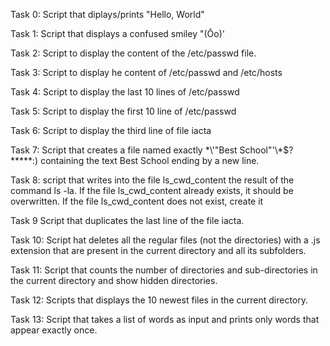 Task 0: Script that diplays/prints "Hello, World"

Task 1: Script that displays a confused smiley "(Ôo)'

Task 2: Script to display the content of the /etc/passwd file.

Task 3: Script to display he content of /etc/passwd and /etc/hosts

Task 4: Script to display the last 10 lines of /etc/passwd

Task 5: Script to display the first 10 line of /etc/passwd

Task 6: Script to display the third line of file iacta 

Task 7: Script that creates a file named exactly \*\\'"Best School"\'\\*$\?\*\*\*\*\*:) containing the text Best School ending by a new line.

Task 8: script that writes into the file ls_cwd_content the result of the command ls -la. If the file ls_cwd_content already exists, it should be overwritten. If the file ls_cwd_content does not exist, create it

Task 9 Script that duplicates the last line of the file iacta.

Task 10: Script hat deletes all the regular files (not the directories) with a .js extension that are present in the current directory and all its subfolders.

Task 11: Script that counts the number of directories and sub-directories in the current directory and show hidden directories.

Task 12: Scripts that displays the 10 newest files in the current directory.

Task 13: Script that takes a list of words as input and prints only words that appear exactly once.
